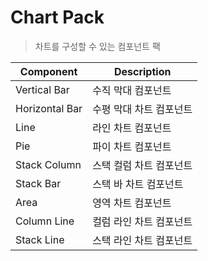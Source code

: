 # Chart Pack
> 차트를 구성할 수 있는 컴포넌트 팩

|Component|Description|
|---|---|
|Vertical Bar|수직 막대 컴포넌트|
|Horizontal Bar|수평 막대 차트 컴포넌트|
|Line|라인 차트 컴포넌트|
|Pie|파이 차트 컴포넌트|
|Stack Column|스택 컬럼 차트 컴포넌트|
|Stack Bar|스택 바 차트 컴포넌트|
|Area|영역 차트 컴포넌트|
|Column Line|컬럼 라인 차트 컴포넌트|
|Stack Line|스택 라인 차트 컴포넌트|